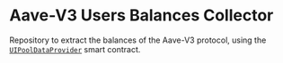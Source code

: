 # Aave-V3 Users Balances Collector

Repository to extract the balances of the Aave-V3 protocol, using the [`UIPoolDataProvider`](https://etherscan.io/address/0x3F78BBD206e4D3c504Eb854232EdA7e47E9Fd8FC) smart contract. 